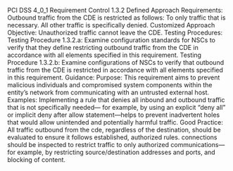 PCI DSS 4_0_1 Requirement Control 1.3.2 Defined Approach Requirements: Outbound traffic from the CDE is restricted as follows: To only traffic that is necessary. All other traffic is specifically denied. Customized Approach Objective: Unauthorized traffic cannot leave the CDE. Testing Procedures: Testing Procedure 1.3.2.a: Examine configuration standards for NSCs to verify that they define restricting outbound traffic from the CDE in accordance with all elements specified in this requirement. Testing Procedure 1.3.2.b: Examine configurations of NSCs to verify that outbound traffic from the CDE is restricted in accordance with all elements specified in this requirement. Guidance: Purpose: This requirement aims to prevent malicious individuals and compromised system components within the entity’s network from communicating with an untrusted external host. Examples: Implementing a rule that denies all inbound and outbound traffic that is not specifically needed— for example, by using an explicit “deny all” or implicit deny after allow statement—helps to prevent inadvertent holes that would allow unintended and potentially harmful traffic. Good Practice: All traffic outbound from the cde, regardless of the destination, should be evaluated to ensure it follows established, authorized rules. connections should be inspected to restrict traffic to only authorized communications—for example, by restricting source/destination addresses and ports, and blocking of content.